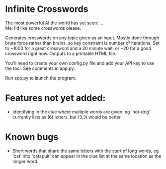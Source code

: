 # Infinite Crosswords
The most powerful AI the world has yet seen: ...<br/>
Me: I'd like some crosswords please.

Generates crosswords on any topic given as an input. Mostly done through brute force rather than brains, so key constraint is number of iterations. Set to ~1000 for a great crossword and a 20 minute wait, or ~20 for a good crossword right now. Outputs to a printable HTML file.

You'll need to create your own config.py file and add your API key to use the tool. See comments in app.py.

Run app.py to launch the program.

# Features not yet added:
- Identifying in the clue where multiple words are given. eg 'hot-dog' currently lists as (6) letters, but (3,3) would be better.

# Known bugs
- Short words that share the same letters with the start of long words, eg 'cat' into 'catapult' can appear in the clue list at the same location as the longer word.
